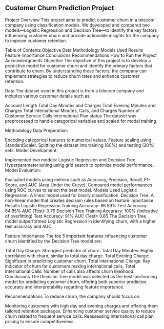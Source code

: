 ## Customer Churn Prediction Project

Project Overview
This project aims to predict customer churn in a telecom company using classification models. We developed and compared two models—Logistic Regression and Decision Tree—to identify the key factors influencing customer churn and provide actionable insights for the company to improve customer retention.

Table of Contents
Objective
Data
Methodology
Models Used
Results
Feature Importance
Conclusions
Recommendations
How to Run the Project
Acknowledgments
Objective
The objective of this project is to develop a predictive model for customer churn and identify the primary factors that contribute to churn. By understanding these factors, the company can implement strategies to reduce churn rates and enhance customer retention.

Data
The dataset used in this project is from a telecom company and includes various customer details such as:

Account Length
Total Day Minutes and Charges
Total Evening Minutes and Charges
Total International Minutes, Calls, and Charges
Number of Customer Service Calls
International Plan status
The dataset was preprocessed to handle categorical variables and scaled for model training.

Methodology
Data Preparation:

Encoding categorical features to numerical values.
Feature scaling using StandardScaler.
Splitting the dataset into training (80%) and testing (20%) sets.
Model Development:

Implemented two models: Logistic Regression and Decision Tree.
Hyperparameter tuning using grid search to optimize model performance.
Model Evaluation:

Evaluated models using metrics such as Accuracy, Precision, Recall, F1-Score, and AUC (Area Under the Curve).
Compared model performances using ROC curves to select the best model.
Models Used
Logistic Regression: A linear model used for binary classification.
Decision Tree: A non-linear model that creates decision rules based on feature importance.
Results
Logistic Regression
Training Accuracy: 86.59%
Test Accuracy: 84.85%
AUC (Test): 0.79
Decision Tree
Training Accuracy: 100% (indicative of overfitting)
Test Accuracy: 91%
AUC (Test): 0.85
The Decision Tree model outperformed Logistic Regression in identifying churn, with a higher test accuracy and AUC.

Feature Importance
The top 5 important features influencing customer churn identified by the Decision Tree model are:

Total Day Charge: Strongest predictor of churn.
Total Day Minutes: Highly correlated with churn, similar to total day charge.
Total Evening Charge: Significant in predicting customer churn.
Total International Charge: Key indicator of churn for customers making international calls.
Total International Calls: Number of calls also affects churn likelihood.
Conclusions
The Decision Tree model was selected as the best-performing model for predicting customer churn, offering both superior predictive accuracy and interpretability regarding feature importance.

Recommendations
To reduce churn, the company should focus on:

Monitoring customers with high day and evening charges and offering them tailored retention packages.
Enhancing customer service quality to reduce churn related to frequent service calls.
Reassessing international call plan pricing to ensure competitiveness.